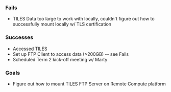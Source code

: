 ### Fails
- TILES Data too large to work with locally, couldn't figure out how to successfully mount locally w/ TLS certification

### Successes
- Accessed TILES
- Set up FTP Client to access data (>200GB) -- see Fails
- Scheduled Term 2 kick-off meeting w/ Marty

### Goals
- Figure out how to mount TILES FTP Server on Remote Compute platform